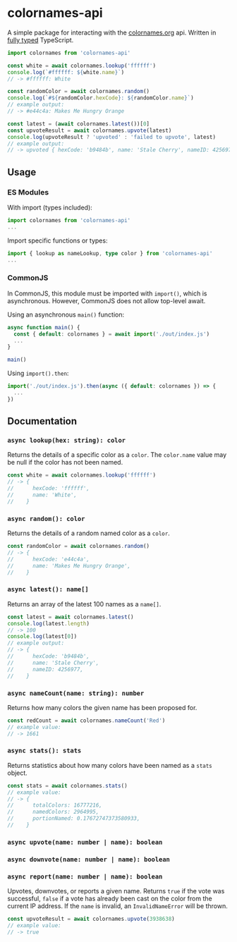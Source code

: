 # colornames-api
A simple package for interacting with the [colornames.org](https://colornames.org) api. Written in [fully typed](/src/types.ts) TypeScript.

```ts
import colornames from 'colornames-api'

const white = await colornames.lookup('ffffff')
console.log(`#ffffff: ${white.name}`)
// -> #ffffff: White

const randomColor = await colornames.random()
console.log(`#${randomColor.hexCode}: ${randomColor.name}`)
// example output:
// -> #e44c4a: Makes Me Hungry Orange

const latest = (await colornames.latest())[0]
const upvoteResult = await colornames.upvote(latest)
console.log(upvoteResult ? 'upvoted' : 'failed to upvote', latest)
// example output:
// -> upvoted { hexCode: 'b9484b', name: 'Stale Cherry', nameID: 4256977 }
```

## Usage

### ES Modules
With import (types included):
```ts
import colornames from 'colornames-api'
...
```
Import specific functions or types:
```ts
import { lookup as nameLookup, type color } from 'colornames-api'
...
```
### CommonJS
In CommonJS, this module must be imported with `import()`, which is asynchronous. However, CommonJS does not allow top-level await.

Using an asynchronous `main()` function:
```js
async function main() {
  const { default: colornames } = await import('./out/index.js')
  ...
}

main()
```
Using `import().then`:
```ts
import('./out/index.js').then(async ({ default: colornames }) => {
  ...
})
```

## Documentation

### `async lookup(hex: string): color`
Returns the details of a specific color as a `color`. The `color.name` value may be null if the color has not been named.
```ts
const white = await colornames.lookup('ffffff')
// -> {
//      hexCode: 'ffffff',
//      name: 'White',
//    }
```

### `async random(): color`
Returns the details of a random named color as a `color`.
```ts
const randomColor = await colornames.random()
// -> {
//      hexCode: 'e44c4a',
//      name: 'Makes Me Hungry Orange',
//    }
```

### `async latest(): name[]`
Returns an array of the latest 100 names as a `name[]`.
```ts
const latest = await colornames.latest()
console.log(latest.length)
// -> 100
console.log(latest[0])
// example output:
// -> {
//      hexCode: 'b9484b',
//      name: 'Stale Cherry',
//      nameID: 4256977,
//    }
```

### `async nameCount(name: string): number`
Returns how many colors the given name has been proposed for.
```ts
const redCount = await colornames.nameCount('Red')
// example value:
// -> 1661
```

### `async stats(): stats`
Returns statistics about how many colors have been named as a `stats` object.
```ts
const stats = await colornames.stats()
// example value:
// -> {
//      totalColors: 16777216,
//      namedColors: 2964995,
//      portionNamed: 0.17672747373580933,
//    }
```

### `async upvote(name: number | name): boolean`
### `async downvote(name: number | name): boolean`
### `async report(name: number | name): boolean`
Upvotes, downvotes, or reports a given name. Returns `true` if the vote was successful, `false` if a vote has already been cast on the color from the current IP address. If the `name` is invalid, an `InvalidNameError` will be thrown.
```ts
const upvoteResult = await colornames.upvote(3938638)
// example value:
// -> true
```